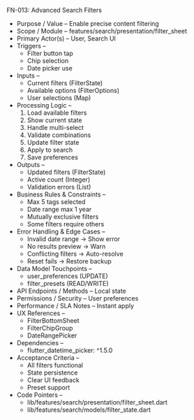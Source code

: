 FN-013: Advanced Search Filters
- Purpose / Value – Enable precise content filtering
- Scope / Module – features/search/presentation/filter_sheet
- Primary Actor(s) – User, Search UI
- Triggers –
  - Filter button tap
  - Chip selection
  - Date picker use
- Inputs –
  - Current filters (FilterState)
  - Available options (FilterOptions)
  - User selections (Map)
- Processing Logic –
  1. Load available filters
  2. Show current state
  3. Handle multi-select
  4. Validate combinations
  5. Update filter state
  6. Apply to search
  7. Save preferences
- Outputs –
  - Updated filters (FilterState)
  - Active count (Integer)
  - Validation errors (List)
- Business Rules & Constraints –
  - Max 5 tags selected
  - Date range max 1 year
  - Mutually exclusive filters
  - Some filters require others
- Error Handling & Edge Cases –
  - Invalid date range → Show error
  - No results preview → Warn
  - Conflicting filters → Auto-resolve
  - Reset fails → Restore backup
- Data Model Touchpoints –
  - user_preferences (UPDATE)
  - filter_presets (READ/WRITE)
- API Endpoints / Methods – Local state
- Permissions / Security – User preferences
- Performance / SLA Notes – Instant apply
- UX References –
  - FilterBottomSheet
  - FilterChipGroup
  - DateRangePicker
- Dependencies –
  - flutter_datetime_picker: ^1.5.0
- Acceptance Criteria –
  - All filters functional
  - State persistence
  - Clear UI feedback
  - Preset support
- Code Pointers –
  - lib/features/search/presentation/filter_sheet.dart
  - lib/features/search/models/filter_state.dart
